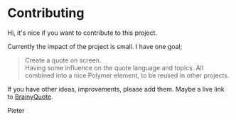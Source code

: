 # Contributing

Hi, it's nice if you want to contribute to this project.  

Currently the impact of the project is small. I have one goal;

> Create a quote on screen.  
> Having some influence on the quote language and topics.
> All combined into a nice Polymer element, to be reused in other projects.  

If you have other ideas, improvements, please add them. Maybe a live link to [BrainyQuote](https://www.brainyquote.com/).  

Pieter
